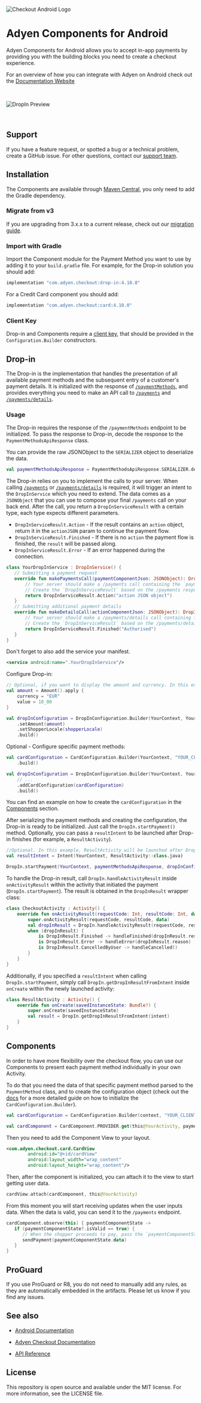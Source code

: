 ![Checkout Android Logo](https://user-images.githubusercontent.com/6615094/140908736-7573739a-0ab9-4fd1-b6d8-b2e780b6e3c8.png)

# Adyen Components for Android

Adyen Components for Android allows you to accept in-app payments by providing you with the building blocks you need to create a checkout experience.

For an overview of how you can integrate with Adyen on Android check out the [Documentation Website][docs.android]

<br/>

![DropIn Preview](config/docs/dropin-android.jpg)

<br/>

## Support

If you have a feature request, or spotted a bug or a technical problem, create a GitHub issue. For other questions, contact our [support team][adyen.support].

## Installation

The Components are available through [Maven Central][dl], you only need to add the Gradle dependency.

### Migrate from v3

If you are upgrading from 3.x.x to a current release, check out our [migration guide][migration.guide].

### Import with Gradle

Import the Component module for the Payment Method you want to use by adding it to your `build.gradle` file.
For example, for the Drop-in solution you should add:
```groovy
implementation "com.adyen.checkout:drop-in:4.10.0"
```
For a Credit Card component you should add:
```groovy
implementation "com.adyen.checkout:card:4.10.0"
```

### Client Key

Drop-in and Components require a [client key][client.key], that should be provided in the `Configuration.Builder` constructors.

## Drop-in

The Drop-in is the implementation that handles the presentation of all available payment methods and the subsequent entry of a customer's payment details. It is initialized with the response of [`/paymentMethods`][apiExplorer.paymentMethods], and provides everything you need to make an API call to [`/payments`][apiExplorer.payments] and [`/payments/details`][apiExplorer.paymentsDetails].

### Usage

The Drop-in requires the response of the `/paymentMethods` endpoint to be initialized. To pass the response to Drop-in, decode the response to the `PaymentMethodsApiResponse` class.

You can provide the raw JSONObject to the `SERIALIZER` object to deserialize the data.
```kotlin
val paymentMethodsApiResponse = PaymentMethodsApiResponse.SERIALIZER.deserialize(jsonObject)
```

The Drop-in relies on you to implement the calls to your server.
When calling [`/payments`][apiExplorer.payments] or [`/payments/details`][apiExplorer.paymentsDetails] is required, it will trigger an intent to the `DropInService` which you need to extend.
The data comes as a `JSONObject` that you can use to compose your final `/payments` call on your back end.
After the call, you return a `DropInServiceResult` with a certain type, each type expects different parameters.
- `DropInServiceResult.Action` - If the result contains an `action` object, return it in the `actionJSON` param to continue the payment flow.
- `DropInServiceResult.Finished` - If there is no `action` the payment flow is finished, the `result` will be passed along.
- `DropInServiceResult.Error` - If an error happened during the connection.
 
```kotlin
class YourDropInService : DropInService() {
   // Submitting a payment request
   override fun makePaymentsCall(paymentComponentJson: JSONObject): DropInServiceResult {
       // Your server should make a /payments call containing the `paymentComponentJson`
       // Create the `DropInServiceResult` based on the /payments response
       return DropInServiceResult.Action("action JSON object")
   }
   // Submitting additional payment details
   override fun makeDetailsCall(actionComponentJson: JSONObject): DropInServiceResult {
       // Your server should make a /payments/details call containing the `actionComponentJson`
       // Create the `DropInServiceResult` based on the /payments/details response
       return DropInServiceResult.Finished("Authorised")
   }
}
```

Don't forget to also add the service your manifest.
```xml
<service android:name=".YourDropInService"/>
```

Configure Drop-in:

```kotlin
// Optional, if you want to display the amount and currency. In this example, the Pay button will display 10 EUR.
val amount = Amount().apply {
    currency = "EUR"
    value = 10_00
}

val dropInConfiguration = DropInConfiguration.Builder(YourContext, YourDropInService::class.java, "YOUR_CLIENT_KEY")
    .setAmount(amount)
    .setShopperLocale(shopperLocale)
    .build()
```

Optional - Configure specific payment methods:

```kotlin
val cardConfiguration = CardConfiguration.Builder(YourContext, "YOUR_CLIENT_KEY")
    .build()

val dropInConfiguration = DropInConfiguration.Builder(YourContext, YourDropInService::class.java, "YOUR_CLIENT_KEY")
    // ...
    .addCardConfiguration(cardConfiguration)
    .build()
```

You can find an example on how to create the `cardConfiguration` in the [Components](#components) section.

After serializing the payment methods and creating the configuration, the Drop-in is ready to be initialized. Just call the `DropIn.startPayment()` method. Optionally, you can pass a `resultIntent` to be launched after Drop-in finishes (for example, a `ResultActivity`).

```kotlin
//Optional. In this example, ResultActivity will be launched after Drop-in finishes
val resultIntent = Intent(YourContext, ResultActivity::class.java)

DropIn.startPayment(YourContext, paymentMethodsApiResponse, dropInConfiguration, resultIntent)
```

To handle the Drop-in result, call `DropIn.handleActivityResult` inside `onActivityResult` within the activity that initiated the payment (`DropIn.startPayment`). The result is obtained in the `DropInResult` wrapper class:

```kotlin
class CheckoutActivity : Activity() {
    override fun onActivityResult(requestCode: Int, resultCode: Int, data: Intent?) {
        super.onActivityResult(requestCode, resultCode, data)
        val dropInResult = DropIn.handleActivityResult(requestCode, resultCode, data) ?: return
        when (dropInResult) {
            is DropInResult.Finished -> handleFinished(dropInResult.result) // will not be called if a resultIntent was passed to DropIn.startPayment
            is DropInResult.Error -> handleError(dropInResult.reason)
            is DropInResult.CancelledByUser -> handleCancelled()
        }
    }
}
```

Additionally, if you specified a `resultIntent` when calling `DropIn.startPayment`, simply call `DropIn.getDropInResultFromIntent` inside  `onCreate` within the newly launched activity:

```kotlin
class ResultActivity : Activity() {
    override fun onCreate(savedInstanceState: Bundle?) {
        super.onCreate(savedInstanceState)
        val result = DropIn.getDropInResultFromIntent(intent)
    }
}
```

## Components

In order to have more flexibility over the checkout flow, you can use our Components to present each payment method individually in your own Activity.

To do that you need the data of that specific payment method parsed to the `PaymentMethod` class, and to create the configuration object (check out the [docs][docs.cardConfiguration] for a more detailed guide on how to initialize the `CardConfiguration.Builder`).

```kotlin
val cardConfiguration = CardConfiguration.Builder(context, "YOUR_CLIENT_KEY") .build()

val cardComponent = CardComponent.PROVIDER.get(this@YourActivity, paymentMethod, cardConfiguration)
```

Then you need to add the Component View to your layout.
```xml
<com.adyen.checkout.card.CardView 
        android:id="@+id/cardView"
        android:layout_width="wrap_content" 
        android:layout_height="wrap_content"/>
```

Then, after the component is initialized, you can attach it to the view to start getting user data.
```kotlin
cardView.attach(cardComponent, this@YourActivity)
```

From this moment you will start receiving updates when the user inputs data. When the data is valid, you can send it to the `/payments` endpoint.
```kotlin
cardComponent.observe(this) { paymentComponentState ->
   if (paymentComponentState?.isValid == true) {
      // When the shopper proceeds to pay, pass the `paymentComponentState.data` to your server to send a /payments request
      sendPayment(paymentComponentState.data)
   }
}
```

## ProGuard

If you use ProGuard or R8, you do not need to manually add any rules, as they are automatically embedded in the artifacts.
Please let us know if you find any issues.

## See also

* [Android Documentation][docs.android]

* [Adyen Checkout Documentation][docs.checkout]

* [API Reference](https://docs.adyen.com/online-payments/api-only/)

## License

This repository is open source and available under the MIT license. For more information, see the LICENSE file.

[docs.checkout]: https://docs.adyen.com/online-payments/
[docs.android]: https://docs.adyen.com/online-payments/android/
[dl]: https://repo1.maven.org/maven2/com/adyen/checkout/
[apiExplorer.paymentMethods]: https://docs.adyen.com/api-explorer/#/CheckoutService/v67/post/paymentMethods
[apiExplorer.payments]: https://docs.adyen.com/api-explorer/#/CheckoutService/v67/post/payments
[apiExplorer.paymentsDetails]: https://docs.adyen.com/api-explorer/#/CheckoutService/v67/post/payments/details
[adyen.support]: https://support.adyen.com/hc/en-us/requests/new?ticket_form_id=360000705420
[docs.cardConfiguration]: https://docs.adyen.com/online-payments/android/components#step-1-set-up-components
[client.key]: https://docs.adyen.com/online-payments/android/drop-in#client-key
[migration.guide]: https://docs.adyen.com/online-payments/android/migrate-to-android-4-0-0
